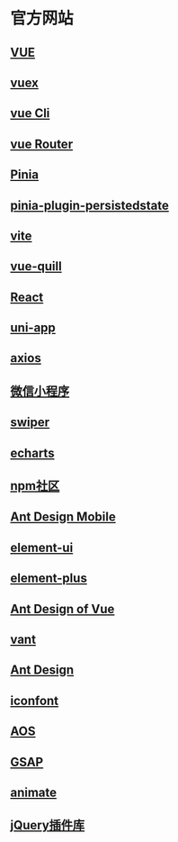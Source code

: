 # 官方网站

## [VUE](https://cn.vuejs.org/)

## [vuex](https://vuex.vuejs.org/zh/)

## [vue Cli](https://cli.vuejs.org/zh/guide/)

## [vue Router](https://router.vuejs.org/zh/guide/)

## [Pinia](https://pinia.vuejs.org/zh/introduction.html)

## [pinia-plugin-persistedstate](https://prazdevs.github.io/pinia-plugin-persistedstate/zh/guide/)

## [vite](https://cn.vitejs.dev/guide/)

## [vue-quill](https://vueup.github.io/vue-quill/)

## [React](https://zh-hans.react.dev/)

## [uni-app](https://uniapp.dcloud.net.cn/resource.html)

## [axios](https://www.axios-http.cn/)

## [微信小程序](https://developers.weixin.qq.com/miniprogram/dev/framework/)

## [swiper](https://www.swiper.com.cn/)

## [echarts](https://echarts.apache.org/zh/index.html)

## [npm社区](https://www.npmjs.com/)

## [Ant Design Mobile](https://ant-design-mobile.antgroup.com/zh)

## [element-ui](https://element.eleme.cn/#/zh-CN)

## [element-plus](https://element-plus.org/zh-CN/)

## [Ant Design of Vue](https://2x.antdv.com/docs/vue/introduce-cn)

## [vant](https://vant-ui.github.io/vant/#/zh-CN)

## [Ant Design](https://ant-design.antgroup.com/index-cn)

## [iconfont](https://www.iconfont.cn/)

## [AOS](https://michalsnik.github.io/aos/)

## [GSAP](https://gsap.com/)

## [animate](https://animate.style/)

## [jQuery插件库](https://www.jq22.com/)

